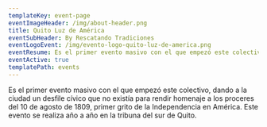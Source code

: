 ```yaml
---
templateKey: event-page
eventImageHeader: /img/about-header.png
title: Quito Luz de América
eventSubHeader: By Rescatando Tradiciones
eventLogoEvent: /img/evento-logo-quito-luz-de-america.png
eventResume: Es el primer evento masivo con el que empezó este colectivo.
eventActive: true
templatePath: events
---
```


Es el primer evento masivo con el que empezó este colectivo, dando a la ciudad un desfile cívico que no existía para rendir homenaje a los proceres del 10 de agosto de 1809, primer grito de la Independencia en América. Este evento se realiza año a año en la tribuna del sur de Quito.
